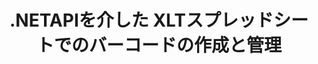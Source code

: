 ---
############################# Static ############################
layout: "auto-gen-gist"
draft: false
path: "ja/assembly/net/barcode/xlt/"
otherformats: XLS XLSX XLSM XLTX XLTM XLSB ODS 

############################# Head ############################
head_title: "C＃、ASP.NETを介してExcelSpreadsheetでバーコードを生成および追加する方法"
head_description: "GroupDocs.Assembly .NET APIは、Excel Spreadsheet（XLS、XLT、XLSX、XLSM、XLTX、XLTM、およびXLSB）ドキュメント内でのバーコード画像の作成と挿入をサポートします。"

############################# Header ############################
title: ".NETAPIを介した XLTスプレッドシートでのバーコードの作成と管理"
description: "GroupDocs.Assembly .NET APIソフトウェア開発者は、Excel XLTスプレッドシートドキュメントをC＃、ASP.NETアプリ内で動的に作成および管理できます。"

######################### Download Button #######################
button:
    enable: true

############################# About ############################
about:
    enable: true
    title: "スプレッドシートのバーコード生成を追加する方法は？"
    content: |
       このページでは、.NETAPIを使用してExcelスプレッドシートでバーコードを生成する方法について説明します。 バーコードは、機械で読み取り可能な情報を格納するデジタルコードであり、通常、多数のアイテムをすばやく識別するために使用されます。 システムに速度と精度をもたらし、操作の時間を自動的に短縮します。 GroupDocs.Assemblyは強力な.NETAPIであり、ソフトウェア開発者は、Microsoft Excelスプレッドシート内の特定の場所で、カスタマイズされたテキスト、外観、およびさまざまなエンコーディングタイプを使用して、多数の1Dおよび2Dバーコード画像をプログラムで描画できます。 APIを使用すると、バーコード画像サイズ、前景色と背景色、フォントサイズ、画像解像度、テキストの自動修正などを簡単に管理できます。 

############################# content ############################
steps:
    enable: true
    block:
    - title_left: ".NETを介したXLT スプレッドシートでのバーコード生成"
      content_left: |
       GroupDocs.Assembly .NETは、XLT スプレッドシート内のバーコードの追加と管理を完全にサポートします。 次のC＃.NETコード例は、MicrosoftExcelSpreadsheetドキュメント内にバーコードイメージを生成して挿入する方法を示しています。 

      title_right: "XLT でバーコード画像を使用する方法"
      content_right: |
        * [DocumentAssembler](https://apireference.groupdocs.com/assembly/net/groupdocs.assembly/documentassembler) のインスタンスを作成します
        * 次のパラメータを使用して[AssembleDocument](https://apireference.groupdocs.com/assembly/net/groupdocs.assembly.documentassembler/assembledocument/methods/1) メソッドを呼び出します
          * テンプレートドキュメントを読むためにストリーミングします。
          * 結果のドキュメントを書き込むためのストリーム。
          * ドキュメントの読み込みと保存のための追加オプション。
          * データソースオブジェクトに関する情報。

      gisthash: "8576f622912b355ce69966077033dcac"
      gistfile: "generate_barcodes_in_spreadsheets.cs"

    - title_left: "システム要求"
      content_left: |
        GroupDocs.Assembly .NET APIは、すべての主要なプラットフォームとオペレーティングシステムでサポートされています。 完全なシステム要件ガイドについては、[システム要件](https://docs.groupdocs.com/assembly/net/system-requirements/) にアクセスしてください。以下のコードを実行する前に、次の前提条件がインストールされていることを確認してください。 システム：
         * オペレーティングシステム：Microsoft Windows、Linux、MacOS
         * 開発環境：Visual Studio、Xamarin、MonoDevelopなど
         * フレームワーク：.NETフレームワーク、.NET標準、.NETコア、モノラル
         * [NuGet](https://www.nuget.org/packages/GroupDocs.Assembly/) から最新バージョンのGroupDocs.Assembly.NETAPIを入手します。
        
      title_right: "GroupDocs.Assemblyを使用する理由"
      content_right: |
        * ユーザーがテンプレートからカスタムドキュメントを作成できるようにします。
        * ドキュメントの作成と自動化に追加のソフトウェアは必要ありません
        * データソースに基づいて出力ドキュメントを生成する機能
        * レポートにドキュメントコンテンツを動的に挿入する
        * 電子メールの添付ファイルを動的に添付し、レポートにハイパーリンクを挿入します
        * 空の段落の自動削除
        * 複数のデータ形式の完全サポート
        * 動的な電子メールの添付ファイルのサポート

demos:
    enable: true
        

more_formats:
    enable: true


back_to_top:
    enable: true
---